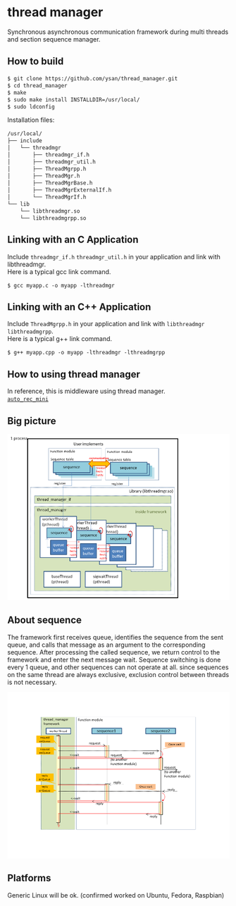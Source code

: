 thread manager
===============
Synchronous asynchronous communication framework during multi threads and section sequence manager.


How to build
------------

	$ git clone https://github.com/ysan/thread_manager.git
	$ cd thread_manager
	$ make
	$ sudo make install INSTALLDIR=/usr/local/
	$ sudo ldconfig

Installation files:

	/usr/local/
	├── include
	│   └── threadmgr
	│       ├── threadmgr_if.h
	│       ├── threadmgr_util.h
	│       ├── ThreadMgrpp.h
	│       ├── ThreadMgr.h
	│       ├── ThreadMgrBase.h
	│       ├── ThreadMgrExternalIf.h
	│       └── ThreadMgrIf.h
	└── lib
	    └── libthreadmgr.so
	    └── libthreadmgrpp.so

	
Linking with an C Application
------------
Include `threadmgr_if.h` `threadmgr_util.h` in your application and link with libthreadmgr.  
Here is a typical gcc link command.

	$ gcc myapp.c -o myapp -lthreadmgr


Linking with an C++ Application
------------
Include `ThreadMgrpp.h` in your application and link with `libthreadmgr` `libthreadmgrpp`.  
Here is a typical g++ link command.

	$ g++ myapp.cpp -o myapp -lthreadmgr -lthreadmgrpp


How to using thread manager
------------
In reference, this is middleware using thread manager.  
[`auto_rec_mini`](https://github.com/ysan/auto_rec_mini)


Big picture
------------
![big picture](https://github.com/ysan/thread_manager/blob/master/etc/big_picture.png)


About sequence
------------
The framework first receives queue, identifies the sequence from the sent queue, and calls that message as
an argument to the corresponding sequence. After processing the called sequence, we return control to
the framework and enter the next message wait.
Sequence switching is done every 1 queue, and other sequences can not operate at all.
since sequences on the same thread are always exclusive, exclusion control between threads is not necessary.

![about sequence](https://github.com/ysan/thread_manager/blob/master/etc/about_sequence.png)


Platforms
------------
Generic Linux will be ok. (confirmed worked on Ubuntu, Fedora, Raspbian)

